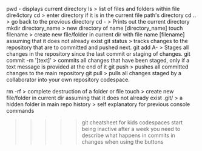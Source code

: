 pwd - displays current directory
ls > list of files and folders within file dire4ctory
cd > enter directory if it is in the current file path's directory
cd .. > go back to the previous directory
cd - > Prints out the current directory
mkdir directory_name > new directory of name [directory_name]
touch filename > create new file/folder in current dir with file name [filename] assuming that it does not already exist
git status > tracks changes to the repository that are to committed and pushed next.
git add A- > Stages all changes in the repository since the last commit or staging of changes.
git commit -m '[text]' > commits all changes that have been staged, only if a text message is provided at the end of it
git push > pushes all committed changes to the main repository
git pull > pulls all changes staged by a collaborator into your own repository codespace. 

rm -rf > complete destruction of a folder or file
touch > create new file/folder in current dir assuming that it does not already exist
.git/ > a hidden folder in main repo
history > self explanatory for previous console commands

>>>>> git cheatsheet for kids
codespaces start being inactive after a week
you need to describe what happens in commits in changes when using the buttons